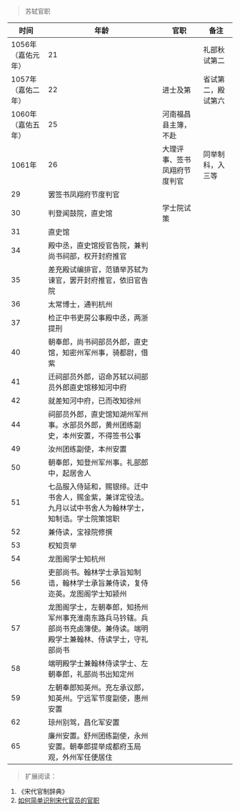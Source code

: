 >苏轼官职

时间|年龄|官职|备注
---|---|---|---
1056年（嘉佑元年）|21||礼部秋试第二
1057年（嘉佑二年）|22|进士及第|省试第二，殿试第六
1060年（嘉佑五年）|25|河南福昌县主簿，不赴|
1061年|26|大理评事、签书凤翔府节度判官|同举制科，入三等
|29|罢签书凤翔府节度判官|
|30|判登闻鼓院，直史馆|学士院试策
|31|直史馆|
|34|殿中丞，直史馆授官告院，兼判尚书祠部，权开封府推官|
|35|差充殿试编排官，范镇举苏轼为谏官，罢开封府推官，依旧官告院|
|36|太常博士，通判杭州|
|37|检正中书吏房公事殿中丞，两浙提刑|
|40|朝奉郎，尚书祠部员外郎，直史馆，知密州军州事，骑都尉，借紫|
|41|迁祠部员外郎，诏命苏轼以祠部员外郎直史馆移知河中府|
|42|就差知河中府，已而改知徐州|
|44|祠部员外郎，直史馆知湖州军州事。水部员外郎，黄州团练副史，本州安置，不得签书公事|
|49|汝州团练副使，本州安置|
|50|朝奉郎，知登州军州事。礼部郎中，起居舍人|
|51|七品服入侍延和，赐银绯。迁中书舍人，赐金紫，兼详定役法。九月以试中书舍人为翰林学士，知制诰。学士院策馆职|
|52|兼侍读，宝禄院修撰|
|53|权知贡举|
|54|龙图阁学士知杭州|
|56|吏部尚书。翰林学士承旨知制诰，翰林学士承旨兼侍读，复侍迩英。龙图阁学士知颍州|
|57|龙图阁学士，左朝奉郎，知扬州军州事充淮南东路兵马钤辖。兵部尚书充卤簿使。兼侍读。端明殿学士兼翰林、侍读学士，守礼部尚书|
|58|端明殿学士兼翰林侍读学士、左朝奉郎，礼部尚书出知定州|
|59|左朝奉郎知英州。充左承议郎，知英州。宁远军节度副使，惠州安置|
|62|琼州别驾，昌化军安置|
|65|廉州安置。舒州团练副使，永州安置。朝奉郎提举成都府玉局观，外州军任便居住|


>扩展阅读：
1. 《宋代官制辞典》
2. [如何简单识别宋代官员的官职](https://zhuanlan.zhihu.com/p/290785898)




